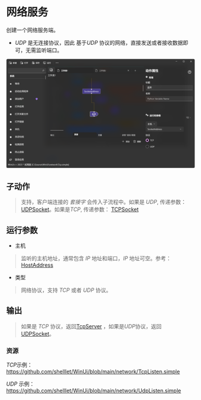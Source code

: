 # 网络服务 
创建一个网络服务端。

* *UDP* 是无连接协议，因此 基于*UDP* 协议的网络，直接发送或者接收数据即可，无需监听端口。

![NetworkListen](./images/06.png ':size=90%')

## 子动作
> 支持，客户端连接的 *套接字* 会传入子流程中。如果是 *UDP*, 传递参数：[UDPSocket](./types/UDPSocket.md)。如果是*TCP*, 传递参数： [TCPSocket](./types/TCPSocket.md)

## 运行参数


* 主机
> 监听的主机地址，通常包含 *IP* 地址和端口，*IP* 地址可空。参考：[HostAddress](./types/HostAddress.md)
* 类型
> 网络协议，支持 *TCP* 或者 *UDP* 协议。

## 输出

> 如果是 *TCP* 协议，返回[TcpServer](./types/TcpServer.md) ，如果是*UDP*协议，返回 [UDPSocket](./types/UDPSocket.md)。

### 资源

*TCP*示例： https://github.com/shelllet/WinUi/blob/main/network/TcpListen.simple

*UDP* 示例： https://github.com/shelllet/WinUi/blob/main/network/UdpListen.simple

